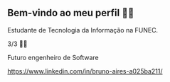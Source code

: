 ## Bem-vindo ao meu perfil 👋👋

Estudante de Tecnologia da Informação na FUNEC. 

3/3 👨‍🎓

Futuro engenheiro de Software

https://www.linkedin.com/in/bruno-aires-a025ba211/
